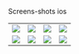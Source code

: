 Screens-shots ios
<table align="center">
<tr>  
  <td><img src = "https://github.com/ELTEGANI/Uber-clone-react-native/assets/5574608/6c03d287-02b3-499a-b2f5-68f80c67e493"></td>
<td><img src = "https://github.com/ELTEGANI/Uber-clone-react-native/assets/5574608/96b69770-9747-45c0-b05a-01c9358410e7"></td>
  <td><img src = "https://github.com/ELTEGANI/Uber-clone-react-native/assets/5574608/4ecfec1f-73c5-49ed-a69f-9a51267b05ce"></td>
      <td><img src = "https://github.com/ELTEGANI/Uber-clone-react-native/assets/5574608/deb2685f-e4fc-410c-8c8d-217392c2e169"></td>    
</tr>    
<tr>
  <td><img src = "https://github.com/ELTEGANI/Uber-clone-react-native/assets/5574608/44dc015d-5b39-4500-9b7c-9ab33279b7e7"></td>  
  <td><img src = "https://github.com/ELTEGANI/Uber-clone-react-native/assets/5574608/7cbaeee8-afcf-437e-8e03-2a209c5e1666"></td>
  <td><img src = "https://github.com/ELTEGANI/Uber-clone-react-native/assets/5574608/6e7b7210-6806-44fe-8a8b-fa701f0c6448"></td> 
  <td><img src = "https://github.com/ELTEGANI/Uber-clone-react-native/assets/5574608/8bd6c4c3-010a-46d8-aa5a-ea2643d12ac5"></td> 
</tr>  
</table>

